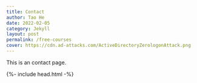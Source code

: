 ```yaml
---
title: Contact
author: Tao He
date: 2022-02-05
category: Jekyll
layout: post
permalink: /free-courses
cover: https://cdn.ad-attacks.com/ActiveDirectoryZerologonAttack.png
---
```


This is an contact page.

{%- include head.html -%}

